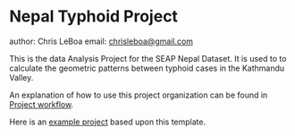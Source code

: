 # Nepal Typhoid Project 
author: Chris LeBoa 
email: chrisleboa@gmail.com

This is the data Analysis Project for the SEAP Nepal Dataset. It is used to to calculate the geometric patterns between typhoid cases in the Kathmandu Valley. 


An explanation of how to use this project organization can be found in [Project workflow](https://dcl-workflow.stanford.edu/project-workflow.html).

Here is an [example project](https://github.com/dcl-docs/project-example) based upon this template.
